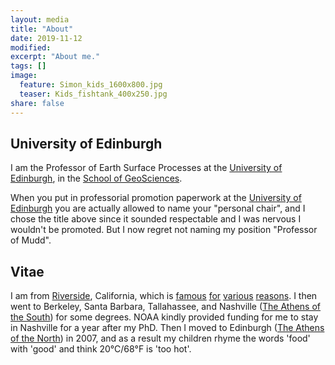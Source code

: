 ```yaml
---
layout: media
title: "About"
date: 2019-11-12
modified:
excerpt: "About me."
tags: []
image:
  feature: Simon_kids_1600x800.jpg
  teaser: Kids_fishtank_400x250.jpg
share: false
---
```


<div class="tiles">

<div class="tile">
  <h2 class="post-title">University of Edinburgh</h2>
  <p class="post-excerpt">I am the Professor of Earth Surface Processes at the <a href="http://www.ed.ac.uk/home">University of Edinburgh</a>,
  in the <a href="http://www.ed.ac.uk/schools-departments/geosciences/">School of GeoSciences</a>.</p>
  <p class="post-excerpt">When you put in professorial promotion paperwork at the <a href="http://www.ed.ac.uk/home">University of Edinburgh</a> you are actually allowed to name your "personal chair", and I chose the title above since it sounded respectable and I was nervous I wouldn't be promoted. But I now regret not naming my position "Professor of Mudd".</p>
</div><!-- /.tile -->

<div class="tile">
  <h2 class="post-title">Vitae</h2>
    <p class="post-excerpt">I am from <a href="https://en.wikipedia.org/wiki/Riverside,_California">Riverside</a>, California, which is <a href="https://en.wikipedia.org/wiki/Washington_navel_orange_tree_(Riverside,_California)">famous</a> <a href="https://newsroom.ucr.edu/2602">for</a> <a href="https://www.google.com/search?safe=active&rlz=1C1GGRV_enGB812GB812&q=riverside+orange+labels&tbm=isch&source=univ&sa=X&ved=2ahUKEwjDmIiB8-LlAhWYEMAKHTgxA6cQsAR6BAgJEAE&biw=1280&bih=610">various</a> <a href="https://www.youtube.com/watch?v=yRNb4GcRhoQ">reasons</a>. I then went to Berkeley, Santa Barbara, Tallahassee, and Nashville (<a href="http://nashville.about.com/od/historyandsites/a/NashHistXline2.htm">The Athens of the South</a>) for some degrees. NOAA kindly provided funding for me to stay in Nashville for a year after my PhD. Then I moved to Edinburgh (<a href="http://www.ewht.org.uk/learning/Athens/why-athens-of-the-north">The Athens of the North</a>) in 2007, and as a result my children rhyme the words 'food' with 'good' and think 20°C/68°F is 'too hot'.</p>
 </div><!-- /.tile -->

</div><!-- /.tiles -->
